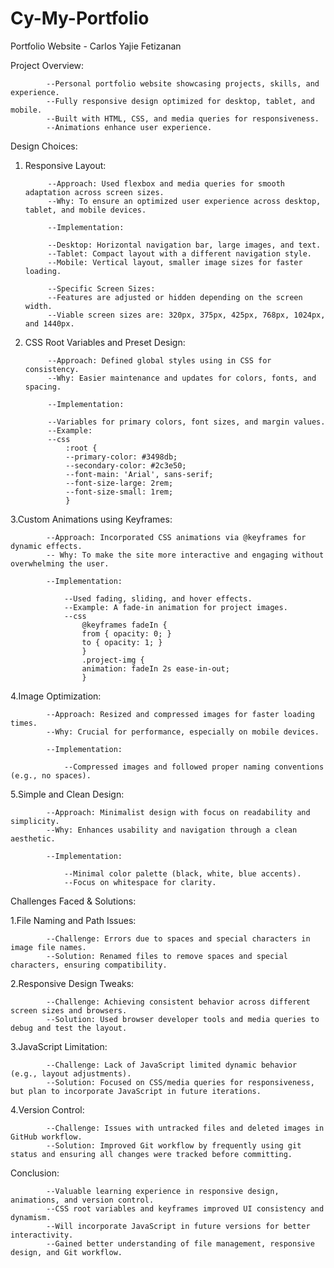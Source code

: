 # Cy-My-Portfolio

Portfolio Website - Carlos Yajie Fetizanan

Project Overview:

            --Personal portfolio website showcasing projects, skills, and experience.
            --Fully responsive design optimized for desktop, tablet, and mobile.
            --Built with HTML, CSS, and media queries for responsiveness.
            --Animations enhance user experience.


Design Choices:

1. Responsive Layout:

            --Approach: Used flexbox and media queries for smooth adaptation across screen sizes.
            --Why: To ensure an optimized user experience across desktop, tablet, and mobile devices.

            --Implementation:
            
            --Desktop: Horizontal navigation bar, large images, and text.
            --Tablet: Compact layout with a different navigation style.
            --Mobile: Vertical layout, smaller image sizes for faster loading.

            --Specific Screen Sizes:
            --Features are adjusted or hidden depending on the screen width.
            --Viable screen sizes are: 320px, 375px, 425px, 768px, 1024px, and 1440px.

2. CSS Root Variables and Preset Design:

            --Approach: Defined global styles using in CSS for consistency.
            --Why: Easier maintenance and updates for colors, fonts, and spacing.

            --Implementation:

            --Variables for primary colors, font sizes, and margin values.
            --Example:
            --css
                :root {
                --primary-color: #3498db;
                --secondary-color: #2c3e50;
                --font-main: 'Arial', sans-serif;
                --font-size-large: 2rem;
                --font-size-small: 1rem;
                }

3.Custom Animations using Keyframes:

            --Approach: Incorporated CSS animations via @keyframes for dynamic effects.
            -- Why: To make the site more interactive and engaging without overwhelming the user.

            --Implementation:

                --Used fading, sliding, and hover effects.
                --Example: A fade-in animation for project images.
                --css
                    @keyframes fadeIn {
                    from { opacity: 0; }
                    to { opacity: 1; }
                    }
                    .project-img {
                    animation: fadeIn 2s ease-in-out;
                    }

4.Image Optimization:

            --Approach: Resized and compressed images for faster loading times.
            --Why: Crucial for performance, especially on mobile devices.

            --Implementation: 

                --Compressed images and followed proper naming conventions (e.g., no spaces).

5.Simple and Clean Design:

            --Approach: Minimalist design with focus on readability and simplicity.
            --Why: Enhances usability and navigation through a clean aesthetic.

            --Implementation:

                --Minimal color palette (black, white, blue accents).
                --Focus on whitespace for clarity.


Challenges Faced & Solutions:

1.File Naming and Path Issues:

            --Challenge: Errors due to spaces and special characters in image file names.
            --Solution: Renamed files to remove spaces and special characters, ensuring compatibility.

2.Responsive Design Tweaks:

            --Challenge: Achieving consistent behavior across different screen sizes and browsers.
            --Solution: Used browser developer tools and media queries to debug and test the layout.

3.JavaScript Limitation:

            --Challenge: Lack of JavaScript limited dynamic behavior (e.g., layout adjustments).
            --Solution: Focused on CSS/media queries for responsiveness, but plan to incorporate JavaScript in future iterations.

4.Version Control:

            --Challenge: Issues with untracked files and deleted images in GitHub workflow.
            --Solution: Improved Git workflow by frequently using git status and ensuring all changes were tracked before committing.

Conclusion:

            --Valuable learning experience in responsive design, animations, and version control.
            --CSS root variables and keyframes improved UI consistency and dynamism.
            --Will incorporate JavaScript in future versions for better interactivity.
            --Gained better understanding of file management, responsive design, and Git workflow.